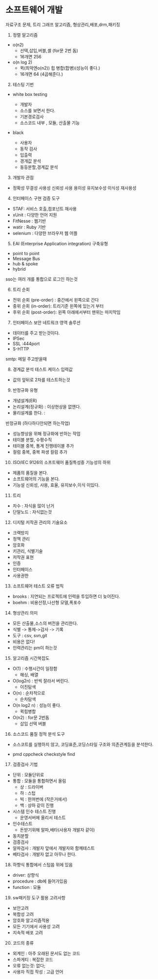 # 소프트웨어 개발

자료구조 문제, 트리 그래프 알고리즘, 형상관리,배포,drm,패키징

1. 정렬 알고리즘

- o(n2)
  - 선택,삽입,버블,셸 (for문 2번 돔)
  - 16개면 256
- o(n log 2)
  - 퀵(최악엔o(n2)) 힙 병합(합병)(성능이 좋다.)
  - 16개면 64 (4곱해준다.)

2. 테스팅 기번

- white box testing

  - 개발자
  - 소스를 보면서 한다.
  - 기본경로검사
  - 소스코드 내부 , 모듈, 산출물 기능

- black  
  - 사용자
  - 동작 검사
  - 입출력
  - 경개값 분석
  - 동등분할,경계값 분석

3. 개발자 관점

- 정확성 무결성 사용성 신뢰성 사용 용이성 유지보수성 이식성 재사용성

4. 인터페이스 구현 검증 도구

- STAF: 서비스 호출,컴포넌트 재사용
- xUnit : 다양한 언어 지원
- FitNesse : 웹기반
- watir : Ruby 기반
- selenium : 다양한 브라우저 웹 어플

5. EAI (Enterprise Application integration) 구축유형

- point to point
- Message Bus
- hub & spoke
- hybrid

sso는 여러 개를 통합으로 로그인 하는것

6. 트리 순회

- 전위 순회 (pre-order) : 중간에서 왼쪽으로 간다
- 중위 순회 (in-order): 트리기준 왼쪽에 있는거 부터
- 후위 순회 (post-order): 왼쪽 아래에서부터 맨위는 마지막임

7. 인터페이스 보안 네트워크 영역 솔루션

- 데이터를 주고 받는것이다.
- IPSec
- SSL :444port
- S-HTTP

smtp: 메일 주고받을때

8. 경계값 분석 테스트 케이스 입력값

- 값의 앞뒤로 2차를 테스트하는것

9. 반정규화 유형

- 개념설계(ER)
- 논리설계(정규화) : 이상현상을 없앤다.
- 물리설계를 한다. :

반정규화 (하다하다안되면 하는작업)

- 성능향상을 위해 정규화에 반하는 작업
- 테이블 분할, 수평수직
- 테이블 중복, 통계 진행테이블 추가
- 컬럼 중복, 중복 파생 컬럼 추가

10. ISO/IEC 9126의 소프트웨어 품질특성중 기능성의 하위

- 제품의 품질을 본다.
- 소프트웨어의 기능을 본다.
- 기능설 신뢰성, 사용, 효율, 유지보수,이식 이있다.

11. 트리

- 차수 : 자식을 많이 난거
- 단말노드 : 자식없는것

12. 디지털 저작권 관리의 기술요소

- 크랙방지
- 정책 관리
- 암호화
- 키관리, 식별기술
- 저작권 표현
- 인증
- 인터페이스
- 사용권한

13. 소프트웨어 테스트 오류 법칙

- brooks : 지연되는 프로젝트에 인력을 투입하면 더 늦어진다.
- boehm : 비용산정,나선형 모델,폭포수

14. 형상관리 의미

- 모든 산출물,소스의 버전을 관리한다.
- 식별 -> 통제->감사 -> 기록
- 도구 : csv, svn,git
- 비용은 없다!
- 인력관리는 pm이 하는것

15. 알고리즘 시간복잡도

- O(1) : 수행시간이 일정함
  - 해싱, 배열
- O(log2n) : 반씩 잘라서 버린다.
  - 이진탐색
- O(n) : 순차적으로
  - 순차탐색
- O(n log2 n) : 성능이 좋다.
  - 퀵힙병합
- O(n2) : for문 2번돔
  - 삽입 선택 버블

16. 소스코드 품질 정적 분석 도구

- 소스코트를 실행하지 않고, 코딩표준,코딩스타일 구조와 의존관계등을 분석한다.

- pmd cppcheck checkstyle find

17. 검증검사 기법

- 단위 : 모듈단위로
- 통합 : 모듈을 통합하면서 올림
  - 상 : 드라이버
  - 하 : 스텁
  - 빅 : 한꺼번에 (작은거에서)
  - 백 : 상하 같이 진행
- 시스템 인수 테스트 진행
  - 운영서버에 올리서 테스트
- 인수테스트
  - 돈받기위해 알파,배타(사용자 개발자 같이)
- 동치분할
- 검증검사
- 알파검사 : 개발자 앞에서 개발자와 함께테스트
- 베타검사 : 개발자 없고 아무나 한다.

18. 하향식 통합에서 스텁씀 위에 있음

- driver: 상향식
- procedure : db에 들어가있음
- function : 모듈

19. sw패키징 도구 활용 고려사항

- 보안고려
- 복합성 고려
- 암호화 알고리즘적용
- 모든 기기에서 사용성 고려
- 지속적 배포 고려

20. 코드의 종류

- 외계인 : 아주 오래된 문서도 없는 코드
- 스파게티 : 복잡한 코드
- 오류 없는것: 없다;
- 사용자 직접 작성 : 고급 언어
